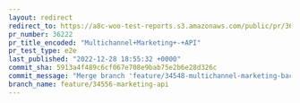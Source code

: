 ```yaml
---
layout: redirect
redirect_to: https://a8c-woo-test-reports.s3.amazonaws.com/public/pr/36222/e2e/index.html
pr_number: 36222
pr_title_encoded: "Multichannel+Marketing+-+API"
pr_test_type: e2e
last_published: "2022-12-28 18:55:32 +0000"
commit_sha: 5913a4f489c6cf067e708e9bab75e2b6e28d326c
commit_message: "Merge branch 'feature/34548-multichannel-marketing-backend' into feat…"
branch_name: feature/34556-marketing-api
---
```

